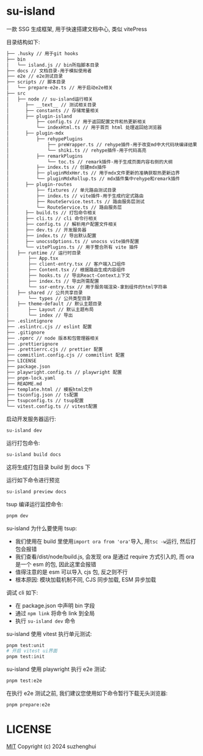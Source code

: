 # su-island

一款 SSG 生成框架, 用于快速搭建文档中心, 类似 vitePress

目录结构如下:

```bash
├── .husky // 用于git hooks
├── bin
│   └── island.js // bin所指脚本目录
├── docs // 文档目录-用于模拟使用者
├── e2e // e2e测试目录
├── scripts // 脚本目录
│   └── prepare-e2e.ts // 用于启动e2e相关
├── src
│   ├── node // su-island运行相关
│      ├── __text__ // 测试相关目录
│      ├── constants // 存储常量相关
│      ├── plugin-island
│          ├── config.ts // 用于返回配置文件和热更新相关
│          └── indexHtml.ts // 用于首页 html 处理返回给浏览器
│      ├── plugin-mdx
│          ├── rehypePlugins
│              ├── preWrapper.ts // rehype插件-用于改变md中大代码块编译结果
│              └── shiki.ts // rehype插件-用于代码高亮
│          ├── remarkPlugins
│              └── toc.ts // remark插件-用于生成页面内容右侧的大纲
│          ├── index.ts // 创建mdx插件
│          ├── pluginMdxHmr.ts // 用于mdx文件更新的准确获取热更新边界
│          └── pluginMdxRollup.ts // mdx插件集中rehype和remark插件
│      ├── plugin-routes
│          ├── fixtures // 单元路由测试目录
│          ├── index.ts // vite插件-用于生成约定式路由
│          ├── RouteService.test.ts // 路由服务层测试
│          └── RouteService.ts // 路由服务层
│      ├── build.ts // 打包命令相关
│      ├── cli.ts // cli 命令行相关
│      ├── config.ts // 解析用户配置文件相关
│      ├── dev.ts // 开发服务器
│      ├── index.ts // 导出默认配置
│      ├── unocssOptions.ts // unocss vite插件配置
│      └── vitePlugins.ts // 用于整合所有 vite 插件
│   ├── runtime // 运行时目录
│       ├── App.tsx
│       ├── client-entry.tsx // 客户端入口组件
│       ├── Content.tsx // 根据路由生成内容组件
│       ├── hooks.ts // 导出React-Context上下文
│       ├── index.ts // 导出所需配置
│       └── ssr-entry.tsx // 用于服务端渲染-拿到组件的html字符串
│   ├── shared // 公共共享目录
│       └── types // 公共类型目录
│   ├── theme-default // 默认主题目录
│       ├── Layout // 默认主题布局
│       └── index // 导出
├── .eslintignore
├── .eslintrc.cjs // eslint 配置
├── .gitignore
├── .npmrc // node 版本和包管理器相关
├── .prettierignore
├── .prettierrc.cjs // prettier 配置
├── commitlint.config.cjs // commitlint 配置
├── LICENSE
├── package.json
├── playwright.config.ts // playwright 配置
├── pnpm-lock.yaml
├── README.md
├── template.html // 模板html文件
├── tsconfig.json // ts配置
├── tsupconfig.ts // tsup配置
└── vitest.config.ts // vitest配置
```

启动开发服务器运行:

```bash
su-island dev
```

运行打包命令:

```bash
su-island build docs
```

这将生成打包目录 build 到 docs 下

运行如下命令进行预览

```bash
su-island preview docs
```

tsup 编译运行监控命令:

```bash
pnpm dev
```

su-island 为什么要使用 tsup:

- 我们使用在 build 里使用`import ora from 'ora'`导入, 用`tsc -w`运行, 然后打包会报错
- 我们查看/dist/node/build.js, 会发现 ora 是通过 require 方式引入的, 而 ora 是一个 esm 的包, 因此这里会报错
- 值得注意的是 esm 可以导入 cjs 包, 反之则不行
- 根本原因: 模块加载机制不同, CJS 同步加载, ESM 异步加载

调试 cli 如下:

- 在 package.json 中声明 bin 字段
- 通过 `npm link` 将命令 link 到全局
- 执行 `su-island dev` 命令

su-island 使用 vitest 执行单元测试:

```bash
pnpm test:unit
# 开启 vitest ui界面
pnpm test:init
```

su-island 使用 playwright 执行 e2e 测试:

```bash
pnpm test:e2e
```

在执行 e2e 测试之前, 我们建议您使用如下命令暂行下载无头浏览器:

```bash
pnpm prepare:e2e
```

# LICENSE

[MIT](https://github.com/zhenghui-su/su-island/blob/master/LICENSE)
Copyright (c) 2024 suzhenghui
